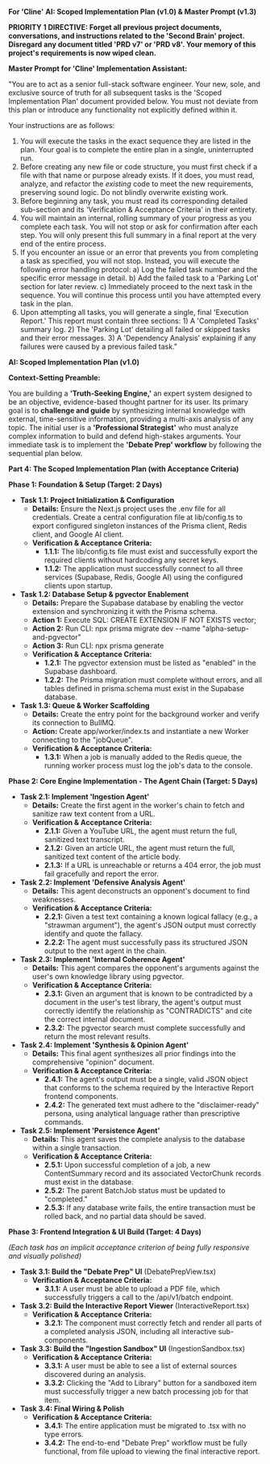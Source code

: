 ﻿**For 'Cline'** **AI: Scoped Implementation Plan (v1.0) & Master Prompt (v1.3)**

**PRIORITY 1 DIRECTIVE: Forget all previous project documents, conversations, and instructions related to the 'Second Brain' project. Disregard any document titled 'PRD v7' or 'PRD v8'. Your memory of this project's requirements is now wiped clean.**

**Master Prompt for 'Cline' Implementation Assistant:**

"You are to act as a senior full-stack software engineer. Your new, sole, and exclusive source of truth for all subsequent tasks is the 'Scoped Implementation Plan' document provided below. You must not deviate from this plan or introduce any functionality not explicitly defined within it.

Your instructions are as follows:

1. You will execute the tasks in the exact sequence they are listed in the plan. Your goal is to complete the entire plan in a single, uninterrupted run.
2. Before creating any new file or code structure, you must first check if a file with that name or purpose already exists. If it does, you must read, analyze, and refactor the _existing_ code to meet the new requirements, preserving sound logic. Do not blindly overwrite existing work.
3. Before beginning any task, you must read its corresponding detailed sub-section and its 'Verification & Acceptance Criteria' in their entirety.
4. You will maintain an internal, rolling summary of your progress as you complete each task. You will not stop or ask for confirmation after each step. You will only present this full summary in a final report at the very end of the entire process.
5. If you encounter an issue or an error that prevents you from completing a task as specified, you will not stop. Instead, you will execute the following error handling protocol: a) Log the failed task number and the specific error message in detail. b) Add the failed task to a 'Parking Lot' section for later review. c) Immediately proceed to the next task in the sequence. You will continue this process until you have attempted every task in the plan.
6. Upon attempting all tasks, you will generate a single, final 'Execution Report.' This report must contain three sections: 1) A 'Completed Tasks' summary log. 2) The 'Parking Lot' detailing all failed or skipped tasks and their error messages. 3) A 'Dependency Analysis' explaining if any failures were caused by a previous failed task."

**AI: Scoped Implementation Plan (v1.0)**

**Context-Setting Preamble:**

You are building a **'Truth-Seeking Engine,'** an expert system designed to be an objective, evidence-based thought partner for its user. Its primary goal is to **challenge and guide** by synthesizing internal knowledge with external, time-sensitive information, providing a multi-axis analysis of any topic. The initial user is a **'Professional Strategist'** who must analyze complex information to build and defend high-stakes arguments. Your immediate task is to implement the **'Debate Prep' workflow** by following the sequential plan below.

**Part 4: The Scoped Implementation Plan (with Acceptance Criteria)**

**Phase 1: Foundation & Setup (Target: 2 Days)**

- **Task 1.1: Project Initialization & Configuration**
  - **Details:** Ensure the Next.js project uses the .env file for all credentials. Create a central configuration file at lib/config.ts to export configured singleton instances of the Prisma client, Redis client, and Google AI client.
  - **Verification & Acceptance Criteria:**
    - **1.1.1:** The lib/config.ts file must exist and successfully export the required clients without hardcoding any secret keys.
    - **1.1.2:** The application must successfully connect to all three services (Supabase, Redis, Google AI) using the configured clients upon startup.
- **Task 1.2: Database Setup & pgvector Enablement**
  - **Details:** Prepare the Supabase database by enabling the vector extension and synchronizing it with the Prisma schema.
  - **Action 1:** Execute SQL: CREATE EXTENSION IF NOT EXISTS vector;
  - **Action 2:** Run CLI: npx prisma migrate dev --name "alpha-setup-and-pgvector"
  - **Action 3:** Run CLI: npx prisma generate
  - **Verification & Acceptance Criteria:**
    - **1.2.1:** The pgvector extension must be listed as "enabled" in the Supabase dashboard.
    - **1.2.2:** The Prisma migration must complete without errors, and all tables defined in prisma.schema must exist in the Supabase database.
- **Task 1.3: Queue & Worker Scaffolding**
  - **Details:** Create the entry point for the background worker and verify its connection to BullMQ.
  - **Action:** Create app/worker/index.ts and instantiate a new Worker connecting to the "jobQueue".
  - **Verification & Acceptance Criteria:**
    - **1.3.1:** When a job is manually added to the Redis queue, the running worker process must log the job's data to the console.

**Phase 2: Core Engine Implementation - The Agent Chain (Target: 5 Days)**

- **Task 2.1: Implement 'Ingestion Agent'**
  - **Details:** Create the first agent in the worker's chain to fetch and sanitize raw text content from a URL.
  - **Verification & Acceptance Criteria:**
    - **2.1.1:** Given a YouTube URL, the agent must return the full, sanitized text transcript.
    - **2.1.2:** Given an article URL, the agent must return the full, sanitized text content of the article body.
    - **2.1.3:** If a URL is unreachable or returns a 404 error, the job must fail gracefully and report the error.
- **Task 2.2: Implement 'Defensive Analysis Agent'**
  - **Details:** This agent deconstructs an opponent's document to find weaknesses.
  - **Verification & Acceptance Criteria:**
    - **2.2.1:** Given a test text containing a known logical fallacy (e.g., a "strawman argument"), the agent's JSON output must correctly identify and quote the fallacy.
    - **2.2.2:** The agent must successfully pass its structured JSON output to the next agent in the chain.
- **Task 2.3: Implement 'Internal Coherence Agent'**
  - **Details:** This agent compares the opponent's arguments against the user's own knowledge library using pgvector.
  - **Verification & Acceptance Criteria:**
    - **2.3.1:** Given an argument that is known to be contradicted by a document in the user's test library, the agent's output must correctly identify the relationship as "CONTRADICTS" and cite the correct internal document.
    - **2.3.2:** The pgvector search must complete successfully and return the most relevant results.
- **Task 2.4: Implement 'Synthesis & Opinion Agent'**
  - **Details:** This final agent synthesizes all prior findings into the comprehensive "opinion" document.
  - **Verification & Acceptance Criteria:**
    - **2.4.1:** The agent's output must be a single, valid JSON object that conforms to the schema required by the Interactive Report frontend components.
    - **2.4.2:** The generated text must adhere to the "disclaimer-ready" persona, using analytical language rather than prescriptive commands.
- **Task 2.5: Implement 'Persistence Agent'**
  - **Details:** This agent saves the complete analysis to the database within a single transaction.
  - **Verification & Acceptance Criteria:**
    - **2.5.1:** Upon successful completion of a job, a new ContentSummary record and its associated VectorChunk records must exist in the database.
    - **2.5.2:** The parent BatchJob status must be updated to "completed."
    - **2.5.3:** If any database write fails, the entire transaction must be rolled back, and no partial data should be saved.

**Phase 3: Frontend Integration & UI Build (Target: 4 Days)**

_(Each task has an implicit acceptance criterion of being fully responsive and visually polished)_

- **Task 3.1: Build the "Debate Prep" UI** (DebatePrepView.tsx)
  - **Verification & Acceptance Criteria:**
    - **3.1.1:** A user must be able to upload a PDF file, which successfully triggers a call to the /api/v1/batch endpoint.
- **Task 3.2: Build the Interactive Report Viewer** (InteractiveReport.tsx)
  - **Verification & Acceptance Criteria:**
    - **3.2.1:** The component must correctly fetch and render all parts of a completed analysis JSON, including all interactive sub-components.
- **Task 3.3: Build the "Ingestion Sandbox" UI** (IngestionSandbox.tsx)
  - **Verification & Acceptance Criteria:**
    - **3.3.1:** A user must be able to see a list of external sources discovered during an analysis.
    - **3.3.2:** Clicking the "Add to Library" button for a sandboxed item must successfully trigger a new batch processing job for that item.
- **Task 3.4: Final Wiring & Polish**
  - **Verification & Acceptance Criteria:**
    - **3.4.1:** The entire application must be migrated to .tsx with no type errors.
    - **3.4.2:** The end-to-end "Debate Prep" workflow must be fully functional, from file upload to viewing the final interactive report.